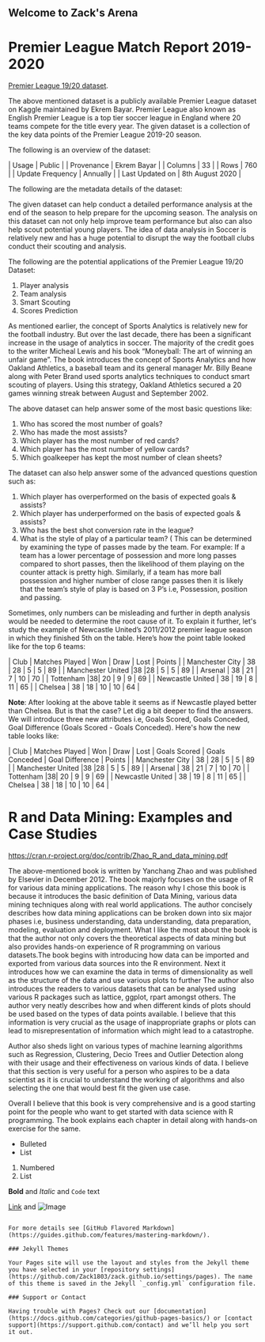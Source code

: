 ## Welcome to Zack's Arena

# Premier League Match Report 2019-2020

[Premier League 19/20 dataset](https://www.kaggle.com/ekrembayar/premier-league-match-reports-20192020 ).

The above mentioned dataset is a publicly available Premier League dataset on Kaggle maintained by Ekrem Bayar. Premier League also known as English Premier League is a top tier soccer league in England where 20 teams compete for the title every year. The given dataset is a collection of the key data points of the Premier League 2019-20 season. 

The following is an overview of the dataset:

 | Usage | Public |
 | Provenance | Ekrem Bayar |
 | Columns | 33 |
 | Rows | 760 |
 | Update Frequency | Annually |
 | Last Updated on | 8th August 2020 |



The following are the metadata details of the dataset:


The given dataset can help conduct a detailed performance analysis at the end of the season to help prepare for the upcoming season. The analysis on this dataset can not only help improve team performance but also can also help scout potential young players. The idea of data analysis in Soccer is relatively new and has a huge potential to disrupt the way the football clubs conduct their scouting and analysis.

The following are the potential applications of the Premier League 19/20 Dataset: 

  1. Player analysis
  2. Team analysis
  3. Smart Scouting
  4. Scores Prediction






As mentioned earlier, the concept of Sports Analytics is relatively new for the football industry. But over the last decade, there has been a significant increase in the usage of analytics in soccer. The majority of the credit goes to the writer Micheal Lewis and his book “Moneyball: The art of winning an unfair game”. The book introduces the concept of Sports Analytics and how Oakland Athletics, a baseball team and its general manager Mr. Billy Beane along with Peter Brand used sports analytics techniques to conduct smart scouting of players. Using this strategy, Oakland Athletics secured a 20 games winning streak between August and September 2002.

The above dataset can help answer some of the most basic questions like:

  1. Who has scored the most number of goals?
  2. Who has made the most assists?
  3. Which player has the most number of red cards? 
  4. Which player has the most number of yellow cards?
  5. Which goalkeeper has kept the most number of clean sheets?

The dataset can also help answer some of the advanced questions question such as:

  1. Which player has overperformed on the basis of expected goals & assists?
  2. Which player has underperformed on the basis of expected goals & assists?
  3. Who has the best shot conversion rate in the league?
  4. What is the style of play of a particular team? ( This can be determined by examining the type of passes made by the team. For example: If a team has a lower percentage of possession and more long passes compared to short passes, then the likelihood of them playing on the counter attack is pretty high. Similarly, if a team has more ball possession and higher number of close range passes then it is likely that the team’s style of play is based on 3 P’s i.e, Possession, position and passing.

Sometimes, only numbers can be misleading and further in depth analysis would be needed to determine the root cause of it. To explain it further, let's study the example of Newcastle United’s 2011/2012 premier league season in which they finished 5th on the table. Here’s how the point table looked like for the top 6 teams:

| Club | Matches Played | Won | Draw | Lost | Points |
| Manchester City | 38 | 28 | 5 | 5 | 89 |
| Manchester United |38 |28 | 5 | 5 | 89 |
| Arsenal | 38 | 21 | 7 | 10 | 70 |
| Tottenham |38| 20 | 9 | 9 | 69 |
| Newcastle United | 38 | 19 | 8 | 11 | 65 |
| Chelsea | 38 | 18 | 10 | 10 | 64 |

**Note**: After looking at the above table it seems as if Newcastle played better than Chelsea. But is that the case? Let dig a bit deeper to find the answers.
We will introduce three new attributes i.e, Goals Scored, Goals Conceded, Goal Difference (Goals Scored -  Goals Conceded). Here's how the new table looks like:

| Club | Matches Played | Won | Draw | Lost | Goals Scored | Goals Conceded | Goal Difference | Points |
| Manchester City | 38 | 28 | 5 | 5 | 89 |
| Manchester United |38 |28 | 5 | 5 | 89 |
| Arsenal | 38 | 21 | 7 | 10 | 70 |
| Tottenham |38| 20 | 9 | 9 | 69 |
| Newcastle United | 38 | 19 | 8 | 11 | 65 |
| Chelsea | 38 | 18 | 10 | 10 | 64 |

# R and Data Mining: Examples and Case Studies

https://cran.r-project.org/doc/contrib/Zhao_R_and_data_mining.pdf


The above-mentioned book is written by Yanchang Zhao and was published by Elsevier in December 2012. The book majorly focuses on the usage of R for various data mining applications. The reason why I chose this book is because it introduces the basic definition of Data Mining, various data mining techniques along with real world applications. The author concisely describes how data mining applications can be broken down into six major phases i.e, business understanding, data understanding, data preparation, modeling, evaluation and deployment. What I like the most about the book is that the author not only covers the theoretical aspects of data mining but also provides hands-on experience of R programming on various datasets.The book begins with introducing how data can be imported and exported from various data sources into the R environment. Next it introduces how we can examine the data in terms of dimensionality as well as the structure of the data and use various plots to further 
The author also introduces the readers to various datasets that can be analysed using various R packages such as lattice, ggplot, rpart amongst others. The author very neatly describes how and when different kinds of plots should be used based on the types of data points available.
I believe that this information is very crucial as the usage of inappropriate graphs or plots can lead to misrepresentation of information which might lead to a catastrophe.

Author also sheds light on various types of machine learning algorithms such as Regression, Clustering, Decio Trees and Outlier Detection along with their usage and their effectiveness on various kinds of data. I believe that this section is very useful for a person who aspires to be a data scientist as it is crucial to understand the working of algorithms and also selecting the one that would best fit the given use case.

 Overall I believe that this book is very comprehensive and is a good starting point for the people who want to get started with data science with R programming. The book explains each chapter in detail along with hands-on exercise for the same. 


- Bulleted
- List

1. Numbered
2. List

**Bold** and _Italic_ and `Code` text

[Link](url) and ![Image](src)
```

For more details see [GitHub Flavored Markdown](https://guides.github.com/features/mastering-markdown/).

### Jekyll Themes

Your Pages site will use the layout and styles from the Jekyll theme you have selected in your [repository settings](https://github.com/Zack1803/zack.github.io/settings/pages). The name of this theme is saved in the Jekyll `_config.yml` configuration file.

### Support or Contact

Having trouble with Pages? Check out our [documentation](https://docs.github.com/categories/github-pages-basics/) or [contact support](https://support.github.com/contact) and we’ll help you sort it out.
